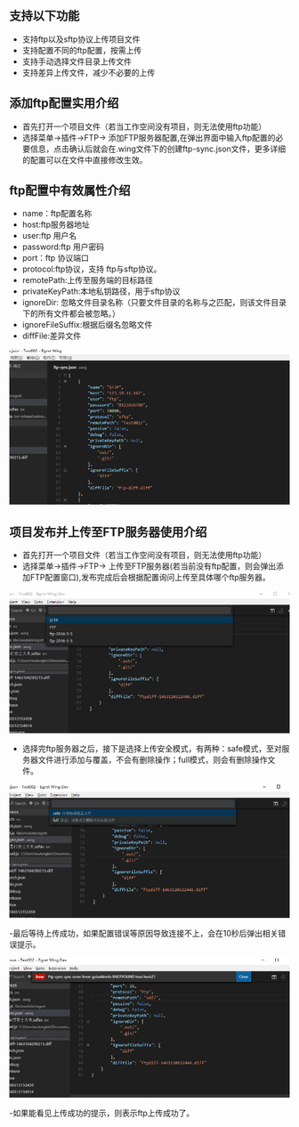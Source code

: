 

## 支持以下功能

- 支持ftp以及sftp协议上传项目文件
- 支持配置不同的ftp配置，按需上传
- 支持手动选择文件目录上传文件
- 支持差异上传文件，减少不必要的上传

## 添加ftp配置实用介绍
- 首先打开一个项目文件（若当工作空间没有项目，则无法使用ftp功能）
- 选择菜单->插件->FTP-> 添加FTP服务器配置,在弹出界面中输入ftp配置的必要信息，点击确认后就会在.wing文件下的创建ftp-sync.json文件，更多详细的配置可以在文件中直接修改生效。

## ftp配置中有效属性介绍
- name：ftp配置名称
- host:ftp服务器地址
- user:ftp 用户名
- password:ftp 用户密码
- port：ftp 协议端口
- protocol:ftp协议，支持 ftp与sftp协议。
- remotePath:上传至服务端的目标路径
- privateKeyPath:本地私钥路径，用于sftp协议
- ignoreDir: 忽略文件目录名称（只要文件目录的名称与之匹配，则该文件目录下的所有文件都会被忽略。）  
- ignoreFileSuffix:根据后缀名忽略文件
- diffFile:差异文件

![RES](573af4008ce7f.png)


## 项目发布并上传至FTP服务器使用介绍

- 首先打开一个项目文件（若当工作空间没有项目，则无法使用ftp功能）
- 选择菜单->插件->FTP-> 上传至FTP服务器(若当前没有ftp配置，则会弹出添加FTP配置窗口),发布完成后会根据配置询问上传至具体哪个ftp服务器。

![RES](573af40074c18.png)

- 选择完ftp服务器之后，接下是选择上传安全模式，有两种：safe模式，至对服务器文件进行添加与覆盖，不会有删除操作；full模式，则会有删除操作文件。

![RES](573af400a9cb8.png)

-最后等待上传成功，如果配置错误等原因导致连接不上，会在10秒后弹出相关错误提示。

![RES](573af40099777.png)

-如果能看见上传成功的提示，则表示ftp上传成功了。